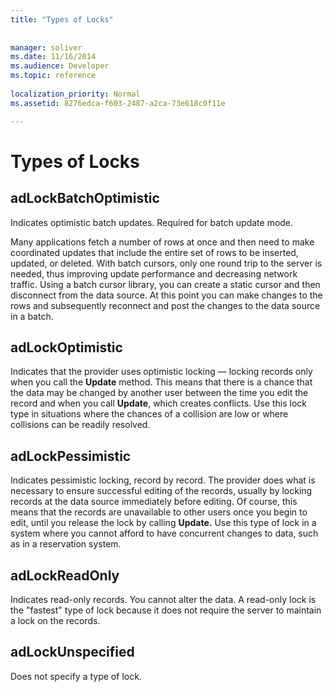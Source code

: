 ```yaml
---
title: "Types of Locks"
 
 
manager: soliver
ms.date: 11/16/2014
ms.audience: Developer
ms.topic: reference
  
localization_priority: Normal
ms.assetid: 8276edca-f603-2487-a2ca-73e618c0f11e

---
```


# Types of Locks

## adLockBatchOptimistic

Indicates optimistic batch updates. Required for batch update mode.
  
Many applications fetch a number of rows at once and then need to make coordinated updates that include the entire set of rows to be inserted, updated, or deleted. With batch cursors, only one round trip to the server is needed, thus improving update performance and decreasing network traffic. Using a batch cursor library, you can create a static cursor and then disconnect from the data source. At this point you can make changes to the rows and subsequently reconnect and post the changes to the data source in a batch.
  
## adLockOptimistic

Indicates that the provider uses optimistic locking — locking records only when you call the **Update** method. This means that there is a chance that the data may be changed by another user between the time you edit the record and when you call **Update**, which creates conflicts. Use this lock type in situations where the chances of a collision are low or where collisions can be readily resolved. 
  
## adLockPessimistic

Indicates pessimistic locking, record by record. The provider does what is necessary to ensure successful editing of the records, usually by locking records at the data source immediately before editing. Of course, this means that the records are unavailable to other users once you begin to edit, until you release the lock by calling **Update.** Use this type of lock in a system where you cannot afford to have concurrent changes to data, such as in a reservation system. 
  
## adLockReadOnly

Indicates read-only records. You cannot alter the data. A read-only lock is the "fastest" type of lock because it does not require the server to maintain a lock on the records.
  
## adLockUnspecified

Does not specify a type of lock.
  

